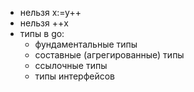 - нельзя x:=y++
- нельзя ++x
- типы в go:
  - фундаментальные типы
  - составные (агрегированные) типы
  - ссылочные типы
  - типы интерфейсов
